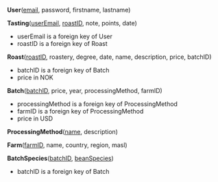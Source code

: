 **User**(<u>email</u>, password, firstname, lastname)

**Tasting**(<u>userEmail</u>, <u>roastID</u>, note, points, date)

- userEmail is a foreign key of User
- roastID is a foreign key of Roast

**Roast**(<u>roastID</u>, roastery, degree, date, name, description, price, batchID)

- batchID is a foreign key of Batch
- price in NOK

**Batch**(<u>batchID</u>, price, year, processingMethod, farmID)

- processingMethod is a foreign key of ProcessingMethod
- farmID is a foreign key of ProcessingMethod
- price in USD

**ProcessingMethod**(<u>name</u>, description)

**Farm**(<u>farmID</u>, name, country, region, masl)

**BatchSpecies**(<u>batchID</u>, <u>beanSpecies</u>)

- batchID is a foreign key of Batch